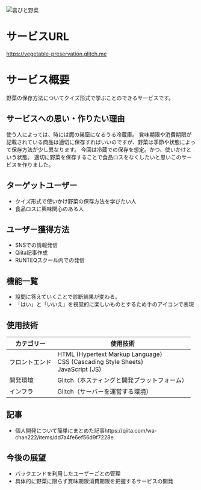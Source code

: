 ![喜びと野菜](https://cdn.glitch.global/ab084784-c4a3-4722-80d0-0643af950a89/dbd961c9-c81c-4b8a-a12b-620900a2550a.%E5%96%9C%E3%81%B3%E3%81%A8%E9%87%8E%E8%8F%9C.jpg?v=1727744546830)

# サービスURL
https://vegetable-preservation.glitch.me

# サービス概要
野菜の保存方法についてクイズ形式で学ぶことのできるサービスです。


## サービスへの思い・作りたい理由
使う人によっては、時には魔の巣窟になるうる冷蔵庫。
賞味期限や消費期限が記載されている商品は適切に保存すればいいのですが、野菜は季節や状態によって保存方法が少し異なります。
今回は冷蔵での保存を想定。かつ、使いかけという状態。
適切に野菜を保存することで食品ロスをなくしたいと思いこのサービスを作りました。


## ターゲットユーザー
- クイズ形式で使いかけ野菜の保存方法を学びたい人
- 食品ロスに興味関心のある人


## ユーザー獲得方法
- SNSでの情報発信
- Qiita記事作成
- RUNTEQスクール内での発信


## 機能一覧
- 設問に答えていくことで診断結果が変わる。
- 「はい」と「いいえ」を視覚的に楽しいものとするため手のアイコンで表現


## 使用技術
| カテゴリー     | 使用技術                                                                            | 
| -------------- | ----------------------------------------------------------------------------------- | 
| フロントエンド | HTML (Hypertext Markup Language)<br>CSS (Cascading Style Sheets)<br>JavaScript (JS) | 
| 開発環境       | Glitch（ホスティングと開発プラットフォーム）                                        | 
| インフラ       | Glitch（サーバーを運営する環境）                                                    | 


## 記事
- 個人開発について簡単にまとめた記事https://qiita.com/wa-chan222/items/dd7a4fe6ef56d9f7228e

## 今後の展望
- バックエンドを利用したユーザーごとの管理
- 具体的に野菜に限らず賞味期限消費期限を把握するサービスの開発
